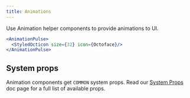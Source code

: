 ```yaml
---
title: Animations
---
```


Use Animation helper components to provide animations to UI.


```jsx live
<AnimationPulse>
  <StyledOcticon size={32} icon={Octoface}/>
</AnimationPulse>
```

## System props

Animation components get `COMMON` system props. Read our [System Props](/system-props) doc page for a full list of available props.

